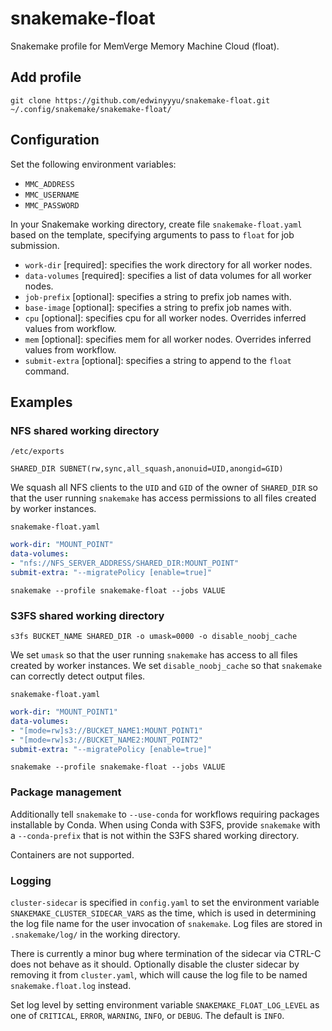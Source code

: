 # snakemake-float

Snakemake profile for MemVerge Memory Machine Cloud (float).

## Add profile

`git clone https://github.com/edwinyyyu/snakemake-float.git ~/.config/snakemake/snakemake-float/`

## Configuration

Set the following environment variables:
* `MMC_ADDRESS`
* `MMC_USERNAME`
* `MMC_PASSWORD`

In your Snakemake working directory, create file `snakemake-float.yaml` based on the template, specifying arguments to pass to  `float` for job submission.
* `work-dir` [required]: specifies the work directory for all worker nodes.
* `data-volumes` [required]: specifies a list of data volumes for all worker nodes.
* `job-prefix` [optional]: specifies a string to prefix job names with.
* `base-image` [optional]: specifies a string to prefix job names with.
* `cpu` [optional]: specifies cpu for all worker nodes. Overrides inferred values from workflow.
* `mem` [optional]: specifies mem for all worker nodes. Overrides inferred values from workflow.
* `submit-extra` [optional]: specifies a string to append to the `float` command.

## Examples

### NFS shared working directory

`/etc/exports`

```
SHARED_DIR SUBNET(rw,sync,all_squash,anonuid=UID,anongid=GID)
```

We squash all NFS clients to the `UID` and `GID` of the owner of `SHARED_DIR` so that the user running `snakemake` has access permissions to all files created by worker instances.

`snakemake-float.yaml`
```yaml
work-dir: "MOUNT_POINT"
data-volumes:
- "nfs://NFS_SERVER_ADDRESS/SHARED_DIR:MOUNT_POINT"
submit-extra: "--migratePolicy [enable=true]"
```

`snakemake --profile snakemake-float --jobs VALUE`

### S3FS shared working directory

`s3fs BUCKET_NAME SHARED_DIR -o umask=0000 -o disable_noobj_cache`

We set `umask` so that the user running `snakemake` has access to all files created by worker instances. We set `disable_noobj_cache` so that `snakemake` can correctly detect output files.

`snakemake-float.yaml`
```yaml
work-dir: "MOUNT_POINT1"
data-volumes:
- "[mode=rw]s3://BUCKET_NAME1:MOUNT_POINT1"
- "[mode=rw]s3://BUCKET_NAME2:MOUNT_POINT2"
submit-extra: "--migratePolicy [enable=true]"
```

`snakemake --profile snakemake-float --jobs VALUE`

### Package management

Additionally tell `snakemake` to `--use-conda` for workflows requiring packages installable by Conda. When using Conda with S3FS, provide `snakemake` with a `--conda-prefix` that is not within the S3FS shared working directory.

Containers are not supported.

### Logging

`cluster-sidecar` is specified in `config.yaml` to set the environment variable `SNAKEMAKE_CLUSTER_SIDECAR_VARS` as the time, which is used in determining the log file name for the user invocation of `snakemake`. Log files are stored in `.snakemake/log/` in the working directory.

There is currently a minor bug where termination of the sidecar via CTRL-C does not behave as it should. Optionally disable the cluster sidecar by removing it from `cluster.yaml`, which will cause the log file to be named `snakemake.float.log` instead.

Set log level by setting environment variable `SNAKEMAKE_FLOAT_LOG_LEVEL` as one of `CRITICAL`, `ERROR`, `WARNING`, `INFO`, or `DEBUG`. The default is `INFO`.